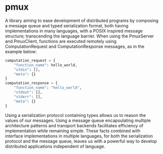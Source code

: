 # pmux
A library aiming to ease development of distributed programs by composing a message queue and typed serialization format, both having implementations in many languages, with a POSIX inspired message structure; transcending the language barrier.
When using the PmuxServer and PmuxClient, functions are executed remotely using ComputationRequest and ComputationResponse messages, as in the example below:
```python
computation_request = {
    "function_name": hello_world,
    "stdin": [],
    "meta": {}
}
computation_response = {
    "function_name": "hello_world",
    "stdout": [],
    "stderr": [],
    "meta": {}
}
```
Using a serialization protocol containing types allows us to reason the values of our messages.
Using a message queue encapsulating multiple architecture patterns and transport backends facilitates efficiency of implementation while remaining simple.
These facts combined with interface implementations in multiple languages, for both the serialization protocol and the message queue, leaves us with a powerful way to develop distributed applications independent of language.

